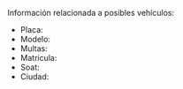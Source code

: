 Información relacionada a posibles vehículos:
- Placa:
- Modelo:
- Multas:
- Matricula:
- Soat: 
- Ciudad: